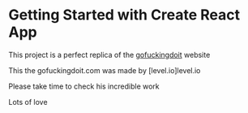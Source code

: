 # Getting Started with Create React App

This project is a perfect replica of the [gofuckingdoit](gofuckingdoit) website

This the gofuckingdoit.com was made by [level.io]level.io

Please take time to check his incredible work

Lots of love

